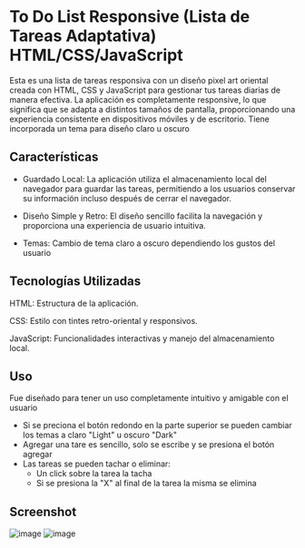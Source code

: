# To Do List Responsive (Lista de Tareas Adaptativa) HTML/CSS/JavaScript

Esta es una lista de tareas responsiva con un diseño pixel art oriental creada con HTML, CSS y JavaScript para gestionar tus tareas diarias de manera efectiva. La aplicación es completamente responsive, lo que significa que se adapta a distintos tamaños de pantalla, proporcionando una experiencia consistente en dispositivos móviles y de escritorio. Tiene incorporada un tema para diseño claro u oscuro

## Características

  - Guardado Local: La aplicación utiliza el almacenamiento local del navegador para guardar las tareas, permitiendo a los usuarios conservar su información incluso después de cerrar el navegador.

  - Diseño Simple y Retro: El diseño sencillo facilita la navegación y proporciona una experiencia de usuario intuitiva.

  - Temas: Cambio de tema claro a oscuro dependiendo los gustos del usuario

## Tecnologías Utilizadas

HTML: Estructura de la aplicación.

CSS: Estilo con tintes retro-oriental y responsivos.

JavaScript: Funcionalidades interactivas y manejo del almacenamiento local.

## Uso

Fue diseñado para tener un uso completamente intuitivo y amigable con el usuario
  - Si se preciona el botón redondo en la parte superior se pueden cambiar los temas a claro "Light" u oscuro "Dark"
  - Agregar una tare es sencillo, solo se escribe y se presiona el botón agregar
  - Las tareas se pueden tachar o eliminar:
      * Un click sobre la tarea la tacha
      * Si se presiona la "X" al final de la tarea la misma se elimina
   
## Screenshot

![image](https://github.com/j-gabriel-ortiz/To-Do-List-HTML-CSS-JavaScript/assets/71393247/e2e59a44-10ed-4307-8c94-8f9368172f6c)
![image](https://github.com/j-gabriel-ortiz/To-Do-List-HTML-CSS-JavaScript/assets/71393247/363fdb06-b6c3-4617-9706-b4540b185449)

